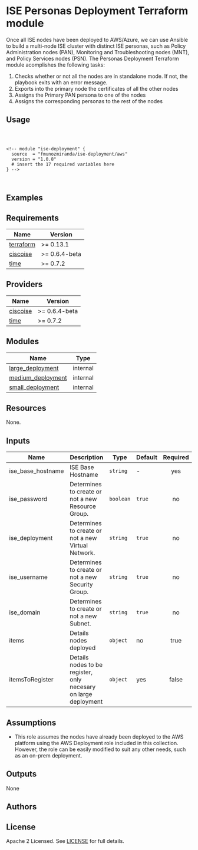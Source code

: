 # ISE Personas Deployment Terraform module

Once all ISE nodes have been deployed to AWS/Azure, we can use Ansible to build a multi-node ISE cluster with distinct ISE personas, such as Policy Administration nodes (PAN), Monitoring and Troubleshooting nodes (MNT), and Policy Services nodes (PSN).
The Personas Deployment Terraform module acomplishes the following tasks:

1. Checks whether or not all the nodes are in standalone mode. If not, the playbook exits with an error message.
2. Exports into the primary node the certificates of all the other nodes
3. Assigns the Primary PAN persona to one of the nodes
4. Assigns the corresponding personas to the rest of the nodes


## Usage

```hcl



<!-- module "ise-deployment" {
  source  = "fmunozmiranda/ise-deployment/aws"
  version = "1.0.8"
  # insert the 17 required variables here
} -->



```

## Examples

<!-- - [SQS queues with server-side encryption (SSE) using KMS and without SSE](https://github.com/terraform-aws-modules/terraform-aws-sqs/tree/master/examples/complete) -->

<!-- - [ISE Deployment with Network ISE creation](https://github.com/fmunozmiranda/terraform-aws-ise-deployment/tree/main/examples/ise-deployment-with-network-ise-creation)
- [ISE Deployment without Network ISE creation](https://github.com/fmunozmiranda/terraform-aws-ise-deployment/tree/main/examples/ise-deployment-with-no-network-creation) -->

<!-- BEGINNING OF PRE-COMMIT-TERRAFORM DOCS HOOK -->
## Requirements

| Name | Version |
|------|---------|
| <a name="requirement_terraform"></a> [terraform](#requirement\_terraform) | >= 0.13.1 |
| <a name="requirement_ciscoise"></a> [ciscoise](#requirement\_azure) | >= 0.6.4-beta |
| <a name="requirement_time"></a> [time](#requirement\_azure) | >= 0.7.2 |

## Providers

| Name | Version |
|------|---------|
| <a name="requirement_ciscoise"></a> [ciscoise](#requirement\_azure) | >= 0.6.4-beta |
| <a name="requirement_time"></a> [time](#requirement\_azure) | >= 0.7.2 |

## Modules

| Name | Type |
|------|------|
| [large_deployment](https://github.com/fmunozmiranda/terraform-ciscoise-personas-deployment/tree/main/modules/large_deployment) | internal |
| [medium_deployment](https://github.com/fmunozmiranda/terraform-ciscoise-personas-deployment/tree/main/modules/medium_deployment) | internal |
| [small_deployment](https://github.com/fmunozmiranda/terraform-ciscoise-personas-deployment/tree/main/modules/small_deployment) | internal |

## Resources

None.

## Inputs

| Name | Description | Type | Default | Required |
|------|-------------|------|---------|:--------:|
|ise_base_hostname| ISE Base Hostname | `string` | - | yes |
|ise_password| Determines to create or not a new Resource Group. | `boolean` | `true` | no |
|ise_deployment| Determines to create or not a new Virtual Network. | `string` | `true` | no |
|ise_username| Determines to create or not a new Security Group. | `string` | `true` | no |
|ise_domain| Determines to create or not a new Subnet. | `string` | `true` | no | 
|items| Details nodes deployed | `object` | no | true |
|itemsToRegister| Details nodes to be register, only necesary on large deployment | `object` | yes | false |


## Assumptions
- This role assumes the nodes have already been deployed to the AWS platform using the AWS Deployment role included in this collection. However, the role can be easily modified to suit any other needs, such as an on-prem deployment. 

## Outputs

None


## Authors



## License

Apache 2 Licensed. See [LICENSE]() for full details.
